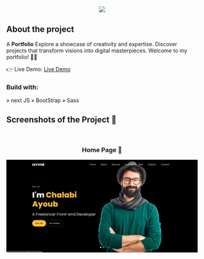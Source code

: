 <div align='center'><img style="width:30%" src='https://cdn3.iconfinder.com/data/icons/feather-5/24/user-512.png'/></div>

<h2>About the project</h2>

  <p>A <b>Portfolio</b> Explore a showcase of creativity and expertise. Discover projects that transform visions into digital masterpieces. Welcome to my portfolio! 🎨🚀</p>


👉 Live Demo: <a href='https://iayvobsecond.vercel.app/'>Live Demo</a>

<h3>Build with:</h3>

» next JS
» BootStrap
» Sass

<h2>Screenshots of the Project 📸</h2>
<br>
<h3 align='center'>Home Page 🏡</h3>

<div align='center'>
<img src='./images/Screen1.png'/>

</div>
